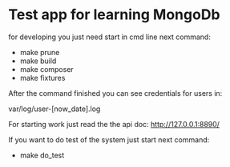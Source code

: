 # Test app for learning MongoDb 

for developing you just need start in cmd line next command:
- make prune
- make build
- make composer
- make fixtures

After the command finished you can see credentials for users in:

var/log/user-[now_date].log

For starting work just read the the api doc:
http://127.0.0.1:8890/

If you want to do test of the system just start next command:
- make do_test


